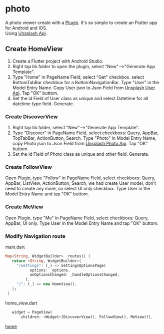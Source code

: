 # photo

A photo viewer create with a [Plugin](https://github.com/hayoi/haystack). It's so simple to create an Flutter app for Android and IOS.  
Using [Unsplash Api](https://unsplash.com/documentation#get-a-photo).

## Create HomeView

1. Create a Flutter project with Android Studio.
2. Right tap lib folder to open the plugin, select "New"-->"Generate App Template".
3. Type "Home" in PageName Field, select "Get" checkbox. select BottomTabBar checkbox for a BottomNavigationBar. Type "User" in the Model Entry Name. Copy User json to Json Field from [Unsplash User Api](https://unsplash.com/documentation#get-a-users-public-profile). Tap "OK" buttom.
4. Set the id Field of User class as unique and select Datetime for all datetime type field. Generate.
 ### Create DiscoverView
 1. Right tap lib folder, select "New"-->"Generate App Template".
 2. Type "Discover" in PageName Field, select checkboxs: Query, AppBar, TopTabBar, ActionButton, Search. Type "Photo" in Model Entry Name, copy Photo json to Json Field from [Unsplash Photo Api](https://unsplash.com/documentation#get-a-photo). Tap "OK" buttom.
 3. Set the id Field of Photo class as unique and other field. Generate.
 ### Create FollowView
 Open Plugin, type "Follow" in PageName Field, select checkboxs: Query, AppBar, ListView, ActionButton, Search, we had create User model, don't need to create any more, so select UI only checkbox. Type User in the Model Entry Name and tap "OK" buttom.
 ### Create MeView
 Open Plugin, type "Me" in PageName Field, select checkboxs: Query, AppBar, UI only. Type User in the Model Entry Name and tap "OK" buttom.
 ### Modify Navigation route
 main.dart
 ```dart
 Map<String, WidgetBuilder> _routes() {
    return <String, WidgetBuilder>{
      "/settings": (_) => SettingsOptionsPage(
            options: _options,
            onOptionsChanged: _handleOptionsChanged,
          ),
      "/": (_) => new HomeView(),
    };
  }
 ```
 home_view.dart
 ```dart
 	widget = PageView(
        children: <Widget>[DiscoverView(), FollowView(), MeView()],
 ```
 [home]()
